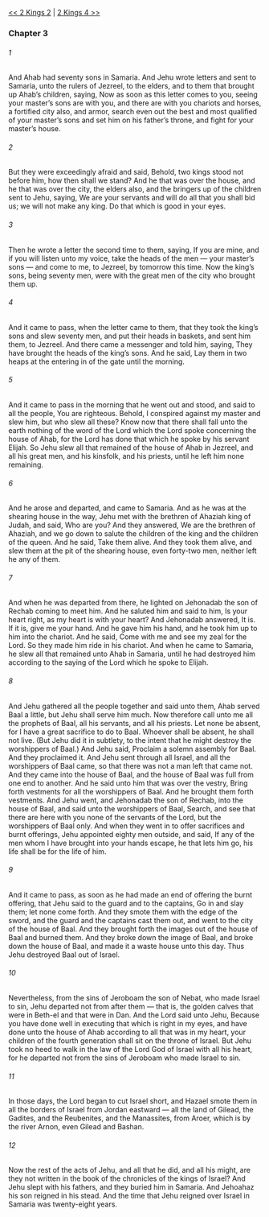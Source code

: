 [<< 2 Kings 2](2%20Kings%202.md)  |  [2 Kings 4 >>](2%20Kings%204.md)

### Chapter 3
###### 1
And Ahab had seventy sons in Samaria. And Jehu wrote letters and sent to Samaria, unto the rulers of Jezreel, to the elders, and to them that brought up Ahab’s children, saying, Now as soon as this letter comes to you, seeing your master’s sons are with you, and there are with you chariots and horses, a fortified city also, and armor, search even out the best and most qualified of your master’s sons and set him on his father’s throne, and fight for your master’s house.

###### 2
But they were exceedingly afraid and said, Behold, two kings stood not before him, how then shall we stand? And he that was over the house, and he that was over the city, the elders also, and the bringers up of the children sent to Jehu, saying, We are your servants and will do all that you shall bid us; we will not make any king. Do that which is good in your eyes.

###### 3
Then he wrote a letter the second time to them, saying, If you are mine, and if you will listen unto my voice, take the heads of the men — your master’s sons — and come to me, to Jezreel, by tomorrow this time. Now the king’s sons, being seventy men, were with the great men of the city who brought them up.

###### 4
And it came to pass, when the letter came to them, that they took the king’s sons and slew seventy men, and put their heads in baskets, and sent him them, to Jezreel. And there came a messenger and told him, saying, They have brought the heads of the king’s sons. And he said, Lay them in two heaps at the entering in of the gate until the morning.

###### 5
And it came to pass in the morning that he went out and stood, and said to all the people, You are righteous. Behold, I conspired against my master and slew him, but who slew all these? Know now that there shall fall unto the earth nothing of the word of the Lord which the Lord spoke concerning the house of Ahab, for the Lord has done that which he spoke by his servant Elijah. So Jehu slew all that remained of the house of Ahab in Jezreel, and all his great men, and his kinsfolk, and his priests, until he left him none remaining.

###### 6
And he arose and departed, and came to Samaria. And as he was at the shearing house in the way, Jehu met with the brethren of Ahaziah king of Judah, and said, Who are you? And they answered, We are the brethren of Ahaziah, and we go down to salute the children of the king and the children of the queen. And he said, Take them alive. And they took them alive, and slew them at the pit of the shearing house, even forty-two men, neither left he any of them.

###### 7
And when he was departed from there, he lighted on Jehonadab the son of Rechab coming to meet him. And he saluted him and said to him, Is your heart right, as my heart is with your heart? And Jehonadab answered, It is. If it is, give me your hand. And he gave him his hand, and he took him up to him into the chariot. And he said, Come with me and see my zeal for the Lord. So they made him ride in his chariot. And when he came to Samaria, he slew all that remained unto Ahab in Samaria, until he had destroyed him according to the saying of the Lord which he spoke to Elijah.

###### 8
And Jehu gathered all the people together and said unto them, Ahab served Baal a little, but Jehu shall serve him much. Now therefore call unto me all the prophets of Baal, all his servants, and all his priests. Let none be absent, for I have a great sacrifice to do to Baal. Whoever shall be absent, he shall not live. (But Jehu did it in subtlety, to the intent that he might destroy the worshippers of Baal.) And Jehu said, Proclaim a solemn assembly for Baal. And they proclaimed it. And Jehu sent through all Israel, and all the worshippers of Baal came, so that there was not a man left that came not. And they came into the house of Baal, and the house of Baal was full from one end to another. And he said unto him that was over the vestry, Bring forth vestments for all the worshippers of Baal. And he brought them forth vestments. And Jehu went, and Jehonadab the son of Rechab, into the house of Baal, and said unto the worshippers of Baal, Search, and see that there are here with you none of the servants of the Lord, but the worshippers of Baal only. And when they went in to offer sacrifices and burnt offerings, Jehu appointed eighty men outside, and said, If any of the men whom I have brought into your hands escape, he that lets him go, his life shall be for the life of him.

###### 9
And it came to pass, as soon as he had made an end of offering the burnt offering, that Jehu said to the guard and to the captains, Go in and slay them; let none come forth. And they smote them with the edge of the sword, and the guard and the captains cast them out, and went to the city of the house of Baal. And they brought forth the images out of the house of Baal and burned them. And they broke down the image of Baal, and broke down the house of Baal, and made it a waste house unto this day. Thus Jehu destroyed Baal out of Israel.

###### 10
Nevertheless, from the sins of Jeroboam the son of Nebat, who made Israel to sin, Jehu departed not from after them — that is, the golden calves that were in Beth-el and that were in Dan. And the Lord said unto Jehu, Because you have done well in executing that which is right in my eyes, and have done unto the house of Ahab according to all that was in my heart, your children of the fourth generation shall sit on the throne of Israel. But Jehu took no heed to walk in the law of the Lord God of Israel with all his heart, for he departed not from the sins of Jeroboam who made Israel to sin.

###### 11
In those days, the Lord began to cut Israel short, and Hazael smote them in all the borders of Israel from Jordan eastward — all the land of Gilead, the Gadites, and the Reubenites, and the Manassites, from Aroer, which is by the river Arnon, even Gilead and Bashan.

###### 12
Now the rest of the acts of Jehu, and all that he did, and all his might, are they not written in the book of the chronicles of the kings of Israel? And Jehu slept with his fathers, and they buried him in Samaria. And Jehoahaz his son reigned in his stead. And the time that Jehu reigned over Israel in Samaria was twenty-eight years.